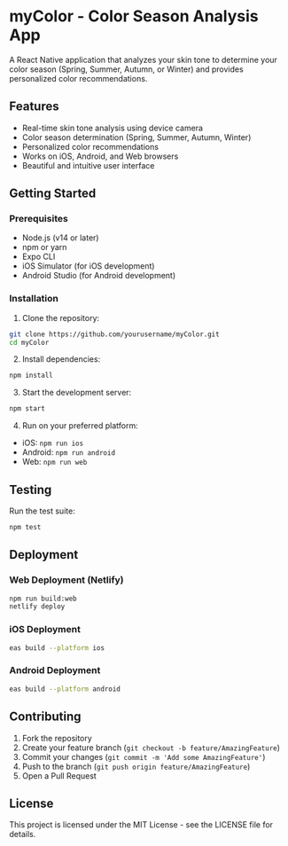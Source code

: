 # myColor - Color Season Analysis App

A React Native application that analyzes your skin tone to determine your color season (Spring, Summer, Autumn, or Winter) and provides personalized color recommendations.

## Features

- Real-time skin tone analysis using device camera
- Color season determination (Spring, Summer, Autumn, Winter)
- Personalized color recommendations
- Works on iOS, Android, and Web browsers
- Beautiful and intuitive user interface

## Getting Started

### Prerequisites

- Node.js (v14 or later)
- npm or yarn
- Expo CLI
- iOS Simulator (for iOS development)
- Android Studio (for Android development)

### Installation

1. Clone the repository:
```bash
git clone https://github.com/yourusername/myColor.git
cd myColor
```

2. Install dependencies:
```bash
npm install
```

3. Start the development server:
```bash
npm start
```

4. Run on your preferred platform:
- iOS: `npm run ios`
- Android: `npm run android`
- Web: `npm run web`

## Testing

Run the test suite:
```bash
npm test
```

## Deployment

### Web Deployment (Netlify)
```bash
npm run build:web
netlify deploy
```

### iOS Deployment
```bash
eas build --platform ios
```

### Android Deployment
```bash
eas build --platform android
```

## Contributing

1. Fork the repository
2. Create your feature branch (`git checkout -b feature/AmazingFeature`)
3. Commit your changes (`git commit -m 'Add some AmazingFeature'`)
4. Push to the branch (`git push origin feature/AmazingFeature`)
5. Open a Pull Request

## License

This project is licensed under the MIT License - see the LICENSE file for details. 